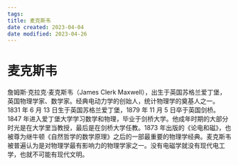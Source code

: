 ```yaml
---
tags:
title: 麦克斯韦
date created: 2023-04-04
date modified: 2023-04-26
---
```


# 麦克斯韦

詹姆斯·克拉克·麦克斯韦（James Clerk Maxwell），出生于英国苏格兰爱丁堡，英国物理学家、数学家。经典电动力学的创始人，统计物理学的奠基人之一。1831 年 6 月 13 日生于英国苏格兰爱丁堡，1879 年 11 月 5 日卒于英国剑桥。  
1847 年进入爱丁堡大学学习数学和物理，毕业于剑桥大学。他成年时期的大部分时光是在大学里当教授，最后是在剑桥大学任教。1873 年出版的《论电和磁》，也被尊为继牛顿《自然哲学的数学原理》之后的一部最重要的物理学经典。麦克斯韦被普遍认为是对物理学最有影响力的物理学家之一。没有电磁学就没有现代电工学，也就不可能有现代文明。
